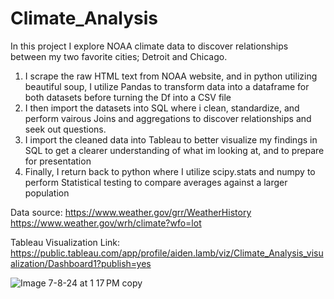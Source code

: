 # Climate_Analysis
In this project I explore NOAA climate data to discover relationships between my two favorite cities; Detroit and Chicago.

1. I scrape the raw HTML text from NOAA website, and in python utilizing beautiful soup, I utilize Pandas to transform data into a dataframe for both datasets before turning the Df into a CSV file
2. I then import the datasets into SQL where i clean, standardize, and perform vairous Joins and aggregations to discover relationships and seek out questions.
3. I import the cleaned data into Tableau to better visualize my findings in SQL to get a clearer understanding of what im looking at, and to prepare for presentation
4. Finally, I return back to python where I utilize scipy.stats and numpy to perform Statistical testing to compare averages against a larger population

Data source: 
https://www.weather.gov/grr/WeatherHistory
https://www.weather.gov/wrh/climate?wfo=lot

Tableau Visualization Link: https://public.tableau.com/app/profile/aiden.lamb/viz/Climate_Analysis_visualization/Dashboard1?publish=yes

![Image 7-8-24 at 1 17 PM copy](https://github.com/alamb15/Climate_Analysis/assets/101286106/b08dd999-100d-4358-9001-a0f053ad6190)
